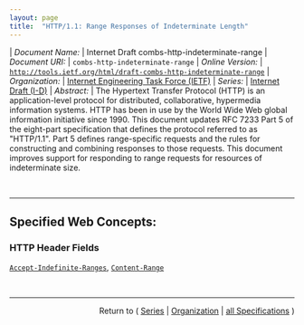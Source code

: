 ```yaml
---
layout: page
title:  "HTTP/1.1: Range Responses of Indeterminate Length"
---
```


| *Document Name:* | Internet Draft combs-http-indeterminate-range
| *Document URI:* | `combs-http-indeterminate-range`
| *Online Version:* | [`http://tools.ietf.org/html/draft-combs-http-indeterminate-range`](http://tools.ietf.org/html/draft-combs-http-indeterminate-range)
| *Organization:* | [Internet Engineering Task Force (IETF)](..  "List of specification series by this organization")
| *Series:* | [Internet Draft (I-D)](.  "List of specifications in this series")
| *Abstract:* | The Hypertext Transfer Protocol (HTTP) is an application-level protocol for distributed, collaborative, hypermedia information systems. HTTP has been in use by the World Wide Web global information initiative since 1990. This document updates RFC 7233 Part 5 of the eight-part specification that defines the protocol referred to as "HTTP/1.1". Part 5 defines range-specific requests and the rules for constructing and combining responses to those requests. This document improves support for responding to range requests for resources of indeterminate size.

<br/>
<hr/>

## Specified Web Concepts:

### HTTP Header Fields

[`Accept-Indefinite-Ranges`](/concepts/http-header/Accept-Indefinite-Ranges "The Accept-Indefinite-Ranges request-header field allows the client to indicate its acceptance of indefinite-sized range requests for a resource."), [`Content-Range`](/concepts/http-header/Content-Range "The Content-Range entity-header is sent with a partial entity-body to specify where in the full entity-body the partial body should be applied.")



<br/>
<hr/>

<p style="text-align: right">Return to ( <a href="./">Series</a> | <a href="../">Organization</a> | <a href="../../">all Specifications</a> )</p>